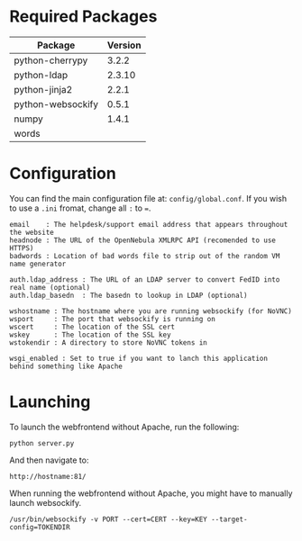 Required Packages
===

Package | Version
------------ | -------------
python-cherrypy | 3.2.2
python-ldap | 2.3.10
python-jinja2 | 2.2.1
python-websockify | 0.5.1
numpy | 1.4.1
words |


Configuration
===

You can find the main configuration file at: `config/global.conf`. If you wish to use a `.ini` fromat, change all `:` to `=`. 

```
email    : The helpdesk/support email address that appears throughout the website
headnode : The URL of the OpenNebula XMLRPC API (recomended to use HTTPS)
badwords : Location of bad words file to strip out of the random VM name generator

auth.ldap_address : The URL of an LDAP server to convert FedID into real name (optional)
auth.ldap_basedn  : The basedn to lookup in LDAP (optional)

wshostname : The hostname where you are running websockify (for NoVNC)
wsport     : The port that websockify is running on
wscert     : The location of the SSL cert
wskey      : The location of the SSL key
wstokendir : A directory to store NoVNC tokens in

wsgi_enabled : Set to true if you want to lanch this application behind something like Apache
```


Launching 
===

To launch the webfrontend without Apache, run the following:

`python server.py`

And then navigate to:

`http://hostname:81/`

When running the webfrontend without Apache, you might have to manually launch websockify.

`/usr/bin/websockify -v PORT --cert=CERT --key=KEY --target-config=TOKENDIR`
